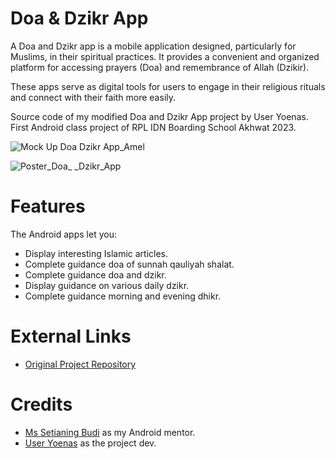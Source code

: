 # Doa & Dzikr App
A Doa and Dzikr app is a mobile application designed, particularly for Muslims, in their spiritual practices. It provides a convenient and organized platform for accessing prayers (Doa) and remembrance of Allah (Dzikir). 

These apps serve as digital tools for users to engage in their religious rituals and connect with their faith more easily. 

Source code of my modified Doa and Dzikr App project by User Yoenas. First Android class project of RPL IDN Boarding School Akhwat 2023. 

![Mock Up Doa   Dzikr App_Amel](https://github.com/ameliacahyanii/Doa_and_Dzikr_App/assets/110214422/522aa08a-80ed-4991-9a71-8d966f6c0fdf)

![Poster_Doa_ _Dzikr_App](https://github.com/ameliacahyanii/Doa_and_Dzikr_App/assets/110214422/9b5e9668-8b14-45b8-8513-5335513d4c52)

# Features
The Android apps let you: 
- Display interesting Islamic articles.
- Complete guidance doa of sunnah qauliyah shalat. 
- Complete guidance doa and dzikr. 
- Display guidance on various daily dzikr.
- Complete guidance morning and evening dhikr.

# External Links
- [Original Project Repository](https://github.com/ameliacahyanii/Doa_and_Dzikr_App)

# Credits
- [Ms Setianing Budi](https://github.com/setianing-budi) as my Android mentor.
- [User Yoenas](https://github.com/Yoenas) as the project dev.
